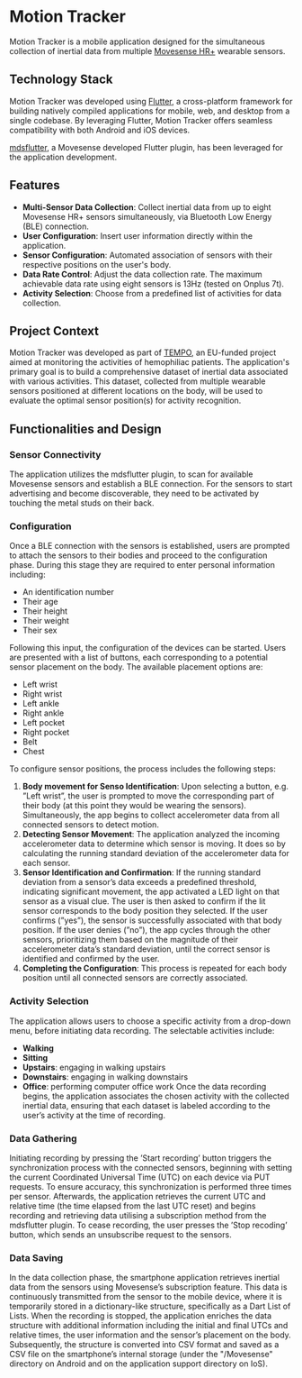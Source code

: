 # Motion Tracker

Motion Tracker is a mobile application designed for the simultaneous collection of inertial data from multiple [Movesense HR+](https://www.movesense.com/product/movesense-sensor-hr/) wearable sensors.

## Technology Stack

Motion Tracker was developed using [Flutter](https://flutter.dev/), a cross-platform framework for building natively compiled applications for mobile, web, and desktop from a single codebase. By leveraging Flutter, Motion Tracker offers seamless compatibility with both Android and iOS devices.

[mdsflutter](https://pub.dev/packages/mdsflutter), a Movesense developed Flutter plugin, has been leveraged for the application development.

## Features

* **Multi-Sensor Data Collection**: Collect inertial data from up to eight Movesense HR+ sensors simultaneously, via Bluetooth Low Energy (BLE) connection.
* **User Configuration**: Insert user information directly within the application.
* **Sensor Configuration**: Automated association of sensors with their respective positions on the user's body.
* **Data Rate Control**: Adjust the data collection rate. The maximum achievable data rate using eight sensors is 13Hz (tested on Onplus 7t).
* **Activity Selection**: Choose from a predefined list of activities for data collection.

## Project Context

Motion Tracker was developed as part of [TEMPO](https://prin-tempo.github.io/), an EU-funded project aimed at monitoring the activities of hemophiliac patients. The application's primary goal is to build a comprehensive dataset of inertial data associated with various activities. This dataset, collected from multiple wearable sensors positioned at different locations on the body, will be used to evaluate the optimal sensor position(s) for activity recognition.

## Functionalities and Design

### Sensor Connectivity
The application utilizes the mdsflutter plugin, to scan for available Movesense sensors and establish a BLE connection. For the sensors to start advertising and become discoverable, they need to be activated by touching the metal studs on their back.

### Configuration
Once a BLE connection with the sensors is established, users are prompted to attach the sensors to their bodies and proceed to the configuration phase. During this stage they are required to enter personal information including:
* An identification number
* Their age
* Their height
* Their weight
* Their sex

Following this input, the configuration of the devices can be started. Users are
presented with a list of buttons, each corresponding to a potential sensor placement
on the body. The available placement options are:
* Left wrist
* Right wrist
* Left ankle
* Right ankle
* Left pocket
* Right pocket
* Belt
* Chest
  
To configure sensor positions, the process includes the following steps:
1. **Body movement for Senso Identification**: Upon selecting a button, e.g. ”Left wrist”, the user is prompted to move the
corresponding part of their body (at this point they would be wearing the
sensors).
Simultaneously, the app begins to collect accelerometer data from all connected
sensors to detect motion.
2. **Detecting Sensor Movement**: The application analyzed the incoming accelerometer data to determine which
sensor is moving. It does so by calculating the running standard deviation of
the accelerometer data for each sensor.
3. **Sensor Identification and Confirmation**: If the running standard deviation from a sensor’s data exceeds a predefined
threshold, indicating significant movement, the app activated a LED light on
that sensor as a visual clue.
The user is then asked to confirm if the lit sensor corresponds to the body
position they selected. If the user confirms (”yes”), the sensor is successfully
associated with that body position.
If the user denies (”no”), the app cycles through the other sensors, prioritizing
them based on the magnitude of their accelerometer data’s standard deviation,
until the correct sensor is identified and confirmed by the user.
4. **Completing the Configuration**: This process is repeated for each body position until all connected sensors are
correctly associated.

### Activity Selection
The application allows users to choose a specific activity from a drop-down menu, before initiating data recording. The selectable activities include:
* **Walking**
* **Sitting**
* **Upstairs**: engaging in walking upstairs
* **Downstairs**: engaging in walking downstairs
* **Office**: performing computer office work
Once the data recording begins, the application associates the chosen activity with the collected inertial data, ensuring that each dataset is labeled according to the user’s activity at the time of recording.

### Data Gathering
Initiating recording by pressing the ’Start recording’ button triggers the synchronization process with the connected sensors, beginning with setting the current Coordinated Universal Time (UTC) on each device via PUT requests. To ensure accuracy, this synchronization is performed three times per sensor.
Afterwards, the application retrieves the current UTC and relative time (the time elapsed from the last UTC reset) and begins recording and retrieving data utilising a subscription method from the mdsflutter plugin.
To cease recording, the user presses the ’Stop recoding’ button, which sends an unsubscribe request to the sensors.

### Data Saving
In the data collection phase, the smartphone application retrieves inertial data from the sensors using Movesense’s subscription feature. This data is continuously transmitted from the sensor to the mobile device, where it is temporarily stored in a dictionary-like structure, specifically as a Dart List of Lists.
When the recording is stopped, the application enriches the data structure with additional information including the initial and final UTCs and relative times, the user information and the sensor’s placement on the body. Subsequently, the structure
is converted into CSV format and saved as a CSV file on the smartphone’s internal storage (under the "/Movesense" directory on Android and on the application support directory on IoS).
